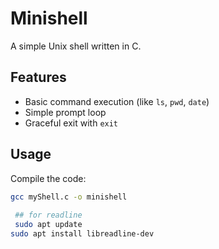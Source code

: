 # Minishell

A simple Unix shell written in C.

## Features
- Basic command execution (like `ls`, `pwd`, `date`)
- Simple prompt loop
- Graceful exit with `exit`

## Usage
Compile the code:
```bash
gcc myShell.c -o minishell
 
 ## for readline
 sudo apt update
sudo apt install libreadline-dev
 

